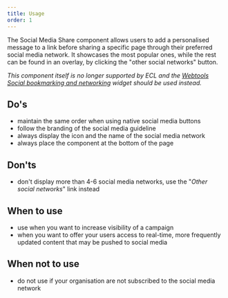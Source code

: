 ```yaml
---
title: Usage
order: 1
---
```

The Social Media Share component allows users to add a personalised message to a link before sharing a specific page through their preferred social media
network. It showcases the most popular ones, while the rest can be found in an overlay, by clicking the "other social networks" button.

_T﻿his component itself is no longer supported by ECL and the [Webtools Social bookmarking and networking](https://webgate.ec.europa.eu/fpfis/wikis/display/webtools/Social+bookmarking+and+networking) widget should be used instead._

## Do's

- maintain the same order when using native social media buttons
- follow the branding of the social media guideline
- always display the icon and the name of the social media network
- always place the component at the bottom of the page

## Don'ts

- don't display more than 4-6 social media networks, use the "_Other social networks_" link instead

## When to use

- use when you want to increase visibility of a campaign
- when you want to offer your users access to real-time, more frequently updated content that may be pushed to social media

## When not to use

- do not use if your organisation are not subscribed to the social media network
